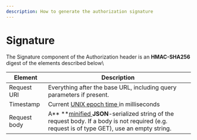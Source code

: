 ```yaml
---
description: How to generate the authorization signature
---
```


# Signature

The Signature component of the Authorization header is an **HMAC-SHA256** digest of the elements described below\


| Element      | Description                                                                                                                                                                           |
| ------------ | ------------------------------------------------------------------------------------------------------------------------------------------------------------------------------------- |
| Request URI  | Everything after the base URL, including query parameters if present.                                                                                                                 |
| Timestamp    | Current [UNIX epoch time ](https://www.unixtimestamp.com)in milliseconds                                                                                                              |
| Request body | A** **[minified ](https://codebeautify.org/jsonminifier)**JSON**-serialized string of the request body. If a body is not required (e.g. request is of type GET), use an empty string. |
